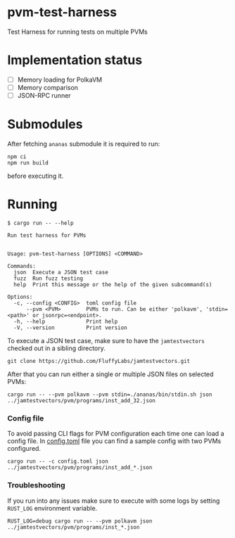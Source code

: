 # pvm-test-harness
Test Harness for running tests on multiple PVMs

# Implementation status

- [ ] Memory loading for PolkaVM
- [ ] Memory comparison
- [ ] JSON-RPC runner

# Submodules

After fetching `ananas` submodule it is required to run:
```
npm ci
npm run build
```
before executing it.

# Running

```
$ cargo run -- --help

Run test harness for PVMs


Usage: pvm-test-harness [OPTIONS] <COMMAND>

Commands:
  json  Execute a JSON test case
  fuzz  Run fuzz testing
  help  Print this message or the help of the given subcommand(s)

Options:
  -c, --config <CONFIG>  toml config file
      --pvm <PVM>        PVMs to run. Can be either 'polkavm', 'stdin=<path>' or jsonrpc=<endpoint>.
  -h, --help             Print help
  -V, --version          Print version
```

To execute a JSON test case, make sure to have the `jamtestvectors` checked out in
a sibling directory.
```
git clone https://github.com/FluffyLabs/jamtestvectors.git
```

After that you can run either a single or multiple JSON files on selected PVMs:
```
cargo run -- --pvm polkavm --pvm stdin=./ananas/bin/stdin.sh json ../jamtestvectors/pvm/programs/inst_add_32.json
```

### Config file

To avoid passing CLI flags for PVM configuration each time one can load a config
file. In [config.toml](./config.toml) file you can find a sample config with two
PVMs configured.

```
cargo run -- -c config.toml json ../jamtestvectors/pvm/programs/inst_add_*.json
```

### Troubleshooting

If you run into any issues make sure to execute with some logs by setting `RUST_LOG`
environment variable.

```
RUST_LOG=debug cargo run -- --pvm polkavm json ../jamtestvectors/pvm/programs/inst_*.json
```

